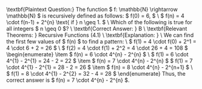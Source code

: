 \textbf{Plaintext Question:} The function $ f: \mathbb{N} \rightarrow \mathbb{N} $
is recursively defined as follows:
$ f(0) = 6, $ \\
$ f(n) = 4 \cdot f(n-1) + 2^{n} \text{ if } n \geq 1. $ \\
Which of the following is true for all integers $ n \geq 0 $? \\
\textbf{Correct Answer: } B \\
\textbf{Relevant Theorems: } Recursive Functions (4.1) \\
\textbf{Explanation: } \\
We can find the first few values of $ f(n) $ to find a pattern: \\
$ f(1) = 4 \cdot f(0) + 2^1 = 4 \cdot 6 + 2 = 26 $ \\
$ f(2) = 4 \cdot f(1) + 2^2 = 4 \cdot 26 + 4 = 108 $
\begin{enumerate}
\item $ f(n) = 6 \cdot 4^{n} - 2^{n} $ \\
$ f(1) = 6 \cdot 4^{1} - 2^{1} = 24 - 2 = 22 $
\item $ f(n) = 7 \cdot 4^{n} - 2^{n} $
$ f(1) = 7 \cdot 4^{1} - 2^{1} = 28 - 2 = 26 $
\item $ f(n) = 8 \cdot 4^{n} - 2^{n+1} $ \\
$ f(1) = 8 \cdot 4^{1} - 2^{2} = 32 - 4 = 28 $
\end{enumerate}
Thus, the correct answer is $ f(n) = 7 \cdot 4^{n} - 2^{n} $.

